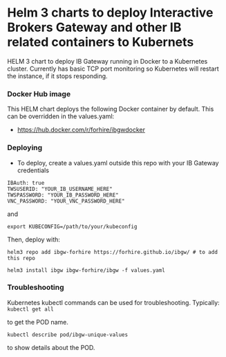 # Helm 3 charts to deploy Interactive Brokers Gateway and other IB related containers to Kubernets

HELM 3 chart to deploy IB Gateway running in Docker to a Kubernetes cluster. Currently has basic TCP port monitoring so Kubernetes will restart the instance, if it stops responding.

### Docker Hub image

This HELM chart deploys the following Docker container by default. This can be overridden in the values.yaml:

* https://hub.docker.com/r/forhire/ibgwdocker

### Deploying

* To deploy, create a values.yaml outside this repo with your IB Gateway credentials

```
IBAuth: true
TWSUSERID: "YOUR_IB_USERNAME_HERE"
TWSPASSWORD: "YOUR_IB_PASSWORD_HERE"
VNC_PASSWORD: "YOUR_VNC_PASSWORD_HERE"
```

and 

```export KUBECONFIG=/path/to/your/kubeconfig```

Then, deploy with:

```
helm3 repo add ibgw-forhire https://forhire.github.io/ibgw/ # to add this repo

helm3 install ibgw ibgw-forhire/ibgw -f values.yaml 
```

### Troubleshooting

Kubernetes kubectl commands can be used for troubleshooting. Typically:
```kubectl get all ```

to get the POD name.

```kubectl describe pod/ibgw-unique-values```

to show details about the POD. 
